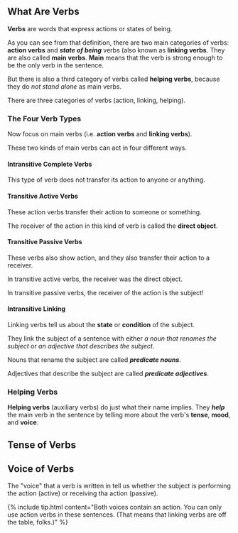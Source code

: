 ## What Are Verbs
**Verbs** are words that express actions or states of being.

As you can see from that definition, there are two main categories of verbs:
**action verbs** and ***state of being*** verbs (also known as **linking verbs**. They are also called **main verbs**. **Main** means that the verb is
strong enough to be the only verb in the sentence.

But there is also a third category of verbs called **helping verbs**, because
they do *not stand alone* as main verbs.

There are three categories of verbs (action, linking, helping).

### The Four Verb Types
Now focus on main verbs (i.e. **action verbs** and **linking verbs**).

These two kinds of main verbs can act in four different ways.
#### Intransitive Complete Verbs
This type of verb does not transfer its action to anyone or anything.

#### Transitive Active Verbs
These action verbs transfer their action to someone or something.

The receiver of the action in this kind of verb is called the **direct object**.

#### Transitive Passive Verbs
These verbs also show action, and they also transfer their action to a receiver.

In transitive active verbs, the receiver was the direct object.

In transitive passive verbs, the receiver of the action is the subject!

#### Intransitive Linking
Linking verbs tell us about the **state** or **condition** of the subject.

They link the subject of a sentence with either *a noun that renames the subject* or *an adjective that describes the subject*.

Nouns that rename the subject are called ***predicate nouns***.

Adjectives that describe the subject are called ***predicate adjectives***.

### Helping Verbs
**Helping verbs** (auxiliary verbs) do just what their name implies. They
***help*** the main verb in the sentence by telling more about the verb's **tense**, **mood**, and **voice**.

## Tense of Verbs

## Voice of Verbs
The "voice" that a verb is written in tell us whether the subject is performing
the action (active) or receiving tha action (passive).

{% include tip.html content="Both voices contain an action. You can only use
action verbs in these sentences. (That means that linking verbs are off the table, folks.)" %}
